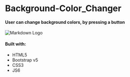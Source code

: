 # Background-Color_Changer


#### User can change background colors, by pressing a button

![Markdown Logo](https://media2.giphy.com/media/jUFDQnBpg7AXPkhbxw/giphy.gif)



#### Built with:

* HTML5
* Bootstrap v5
* CSS3
* JS6
